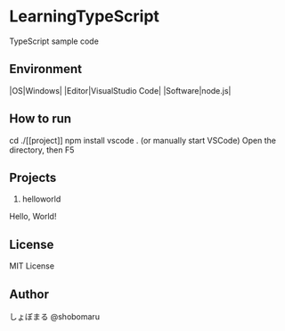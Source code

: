 # LearningTypeScript

TypeScript sample code

## Environment

|OS|Windows|
|Editor|VisualStudio Code|
|Software|node.js|

## How to run

cd ./[[project]]
npm install
vscode . (or manually start VSCode)
Open the directory, then F5

## Projects

1. helloworld

Hello, World!

## License

MIT License

## Author

しょぼまる @shobomaru
